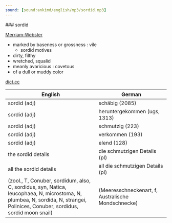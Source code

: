 ```yaml
---
sound: [sound:ankimd/english/mp3/sordid.mp3]
---
```


\### sordid

[Merriam-Webster](https://www.merriam-webster.com/dictionary/sordid)

- marked by baseness or grossness : vile
    - sordid motives
- dirty, filthy
- wretched, squalid
- meanly avaricious : covetous
- of a dull or muddy color

[dict.cc](https://www.dict.cc/sordid)

| English        | German       |
| -------------- | ------------ |
| sordid (adj) | schäbig (2085) |
| sordid (adj) | heruntergekommen (ugs, 1313) |
| sordid (adj) | schmutzig (223) |
| sordid (adj) | verkommen (193) |
| sordid (adj) | elend (128) |
| the sordid details | die schmutzigen Details (pl) |
| all the sordid details | all die schmutzigen Details (pl) |
|  (zool., T, Conuber, sordidum, also, C, sordidus, syn, Natica, leucophaea, N, microstoma, N, plumbea, N, sordida, N, strangei, Polinices, Conuber, sordidus, sordid moon snail) |  (Meeresschneckenart, f, Australische Mondschnecke) |
